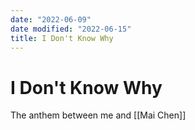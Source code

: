```yaml
---
date: "2022-06-09"
date modified: "2022-06-15"
title: I Don't Know Why
---
```


# I Don't Know Why
The anthem between me and [[Mai Chen]]

